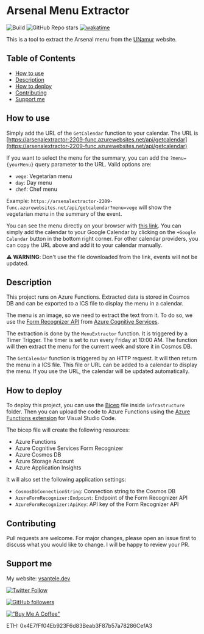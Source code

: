 # Arsenal Menu Extractor <!-- omit from toc -->

![Build](https://github.com/vsantele/ArsenalMenuExtractor/actions/workflows/main.yml/badge.svg) ![GitHub Repo stars](https://img.shields.io/github/stars/vsantele/ArsenalMenuExtractor?style=social) [![wakatime](https://wakatime.com/badge/user/50b62530-8c31-4f47-94c5-590cb1842ae5/project/3bf6a87c-3343-444c-9303-73386e776284.svg)](https://wakatime.com/badge/user/50b62530-8c31-4f47-94c5-590cb1842ae5/project/3bf6a87c-3343-444c-9303-73386e776284)

This is a tool to extract the Arsenal menu from the [UNamur](https://www.unamur.be/services/vecu/arsenal-restaurants-salles/menu-tarif) website.

## Table of Contents <!-- omit from toc -->

- [How to use](#how-to-use)
- [Description](#description)
- [How to deploy](#how-to-deploy)
- [Contributing](#contributing)
- [Support me](#support-me)

## How to use

Simply add the URL of the `GetCalendar` function to your calendar. The URL is [https://arsenalextractor-2209-func.azurewebsites.net/api/getcalendar](https://arsenalextractor-2209-func.azurewebsites.net/api/getcalendar)

If you want to select the menu for the summary, you can add the `?menu={yourMenu}` query parameter to the URL. Valid options are:

- `vege`: Vegetarian menu
- `day`: Day menu
- `chef`: Chef menu

Example: `https://arsenalextractor-2209-func.azurewebsites.net/api/getcalendar?menu=vege` will show the vegetarian menu in the summary of the event.

You can see the menu directly on your browser with [this link](https://calendar.google.com/calendar/u/0/embed?src=risbi89uhhld64l3do7d9nbgpmst9lsk@import.calendar.google.com&ctz=Europe/Brussels).
You can simply add the calendar to your Google Calendar by clicking on the `+Google Calendar` button in the bottom right corner. For other calendar providers, you can copy the URL above and add it to your calendar manually.

**⚠️ WARNING**: Don't use the file downloaded from the link, events will not be updated.

## Description

This project runs on Azure Functions. Extracted data is stored in Cosmos DB and can be exported to a ICS file to display the menu in a calendar.

The menu is an image, so we need to extract the text from it. To do so, we use the [Form Recognizer API](https://learn.microsoft.com/en-us/azure/applied-ai-services/form-recognizer/overview?tabs=v3-0) from [Azure Cognitive Services](https://learn.microsoft.com/en-us/azure/cognitive-services/what-are-cognitive-services).

The extraction is done by the `MenuExtractor` function. It is triggered by a Timer Trigger. The timer is set to run every Friday at 10:00 AM. The function will then extract the menu for the current week and store it in Cosmos DB.

The `GetCalendar` function is triggered by an HTTP request. It will then return the menu in a ICS file. This file or URL can be added to a calendar to display the menu. If you use the URL, the calendar will be updated automatically.

## How to deploy

To deploy this project, you can use the [Bicep](https://learn.microsoft.com/en-us/azure/azure-resource-manager/bicep/overview?tabs=bicep) file inside `infrastructure` folder. Then you can upload the code to Azure Functions using the [Azure Functions extension](https://marketplace.visualstudio.com/items?itemName=ms-azuretools.vscode-azurefunctions) for Visual Studio Code.

The bicep file will create the following resources:

- Azure Functions
- Azure Cognitive Services Form Recognizer
- Azure Cosmos DB
- Azure Storage Account
- Azure Application Insights

It will also set the following application settings:

- `CosmosDbConnectionString`: Connection string to the Cosmos DB
- `AzureFormRecognizer:Endpoint`: Endpoint of the Form Recognizer API
- `AzureFormRecognizer:ApiKey`: API key of the Form Recognizer API

## Contributing

Pull requests are welcome. For major changes, please open an issue first to discuss what you would like to change. I will be happy to review your PR.

## Support me

My website: [vsantele.dev](https://vsantele.dev)

[![Twitter Follow](https://img.shields.io/twitter/follow/vsantele?style=social)](https://twitter.com/vsantele)

[![GitHub followers](https://img.shields.io/github/followers/vsantele?style=social)](https://github.com/vsantele)

[!["Buy Me A Coffee"](https://www.buymeacoffee.com/assets/img/custom_images/orange_img.png)](https://www.buymeacoffee.com/vsantele)

ETH: 0x4E7fFf04Eb923F6d83Beab3F87b57a78286CefA3
